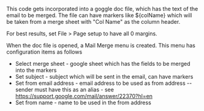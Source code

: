 This code gets incorporated into a goggle doc file, which has the text of the email to be merged. The 
file can have markers like ${colName} which will be taken from a merge sheet with "Col Name" as the column
header. 

For best results, set File > Page setup to have all 0 margins.

When the doc file is opened, a Mail Merge menu is created. This menu has configuration items as follows

* Select merge sheet - google sheet which has the fields to be merged into the markers
* Set subject - subject which will be sent in the email, can have markers
* Set from email address - email address to be used as from address -- sender must have this as an alias - see https://support.google.com/mail/answer/22370?hl=en
* Set from name - name to be used in the from address 

